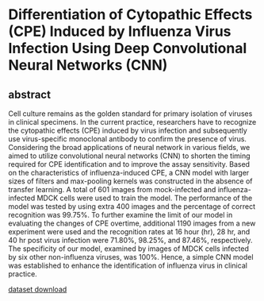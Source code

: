 # Differentiation of Cytopathic Effects (CPE) Induced by Influenza Virus Infection Using Deep Convolutional Neural Networks (CNN)

## abstract

Cell culture remains as the golden standard for primary isolation of viruses in clinical specimens. In the current practice, researchers have to recognize the cytopathic effects (CPE) induced by virus infection and subsequently use virus-specific monoclonal antibody to confirm the presence of virus. Considering the broad applications of neural network in various fields, we aimed to utilize convolutional neural networks (CNN) to shorten the timing required for CPE identification and to improve the assay sensitivity. Based on the characteristics of influenza-induced CPE, a CNN model with larger sizes of filters and max-pooling kernels was constructed in the absence of transfer learning. A total of 601 images from mock-infected and influenza-infected MDCK cells were used to train the model. The performance of the model was tested by using extra 400 images and the percentage of correct recognition was 99.75%. To further examine the limit of our model in evaluating the changes of CPE overtime, additional 1190 images from a new experiment were used and the recognition rates at 16 hour (hr), 28 hr, and 40 hr post virus infection were 71.80%, 98.25%, and 87.46%, respectively. The specificity of our model, examined by images of MDCK cells infected by six other non-influenza viruses, was 100%. Hence, a simple CNN model was established to enhance the identification of influenza virus in clinical practice.

[dataset download](https://ppt.cc/f8uK5x)
